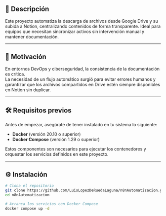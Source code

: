 ## 📖 Descripción  
Este proyecto automatiza la descarga de archivos desde Google Drive y su subida a Notion, centralizando contenidos de forma transparente. Ideal para equipos que necesitan sincronizar activos sin intervención manual y mantener documentación.

---

## 🎯 Motivación  
En entornos DevOps y ciberseguridad, la consistencia de la documentación es crítica.  
La necesidad de un flujo automático surgió para evitar errores humanos y garantizar que los archivos compartidos en Drive estén siempre disponibles en Notion sin duplicar.

---

## 🛠️ Requisitos previos  
Antes de empezar, asegúrate de tener instalado en tu sistema lo siguiente:

- **Docker** (versión 20.10 o superior)  
- **Docker Compose** (versión 1.29 o superior)

Estos componentes son necesarios para ejecutar los contenedores y orquestar los servicios definidos en este proyecto.

---

## ⚙️ Instalación  
```bash
# Clona el repositorio
git clone https://github.com/LuisLopezDeRuedaLaguna/n8nAutomatizacion.git  
cd n8nAutomatizacion

# Arranca los servicios con Docker Compose
docker compose up -d
